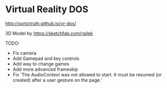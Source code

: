 # Virtual Reality DOS

http://sonictruth.github.io/vr-dos/

3D Model by https://sketchfab.com/railek

TODO:
- Fix camera
- Add Gamepad and key controls
- Add way to change games
- Add more advanced frameskip
- Fix 'The AudioContext was not allowed to start. It must be resumed (or created) after a user gesture on the page.'
